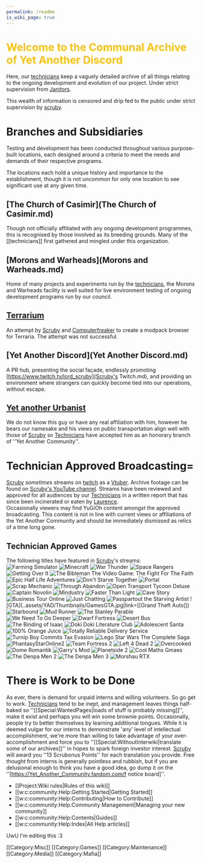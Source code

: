 ```yaml
---
permalink: /readme
is_wiki_page: true
---
```

# <span style="color:#FFC300;">Welcome to the Communal Archive of Yet Another Discord
Here, our [technicians](technicians.md) keep a vaguely detailed archive of all things relating to the ongoing development and evolution of our project. Under strict supervision from [Janitors](Janitors.md).

This wealth of information is censored and drip fed to the public under strict supervision by [scruby](scruby.md).

# <!--<span style="color:#FFC300;">-->Branches and Subsidiaries
Testing and development has been conducted throughout various purpose-built locations, each designed around a criteria to meet the needs and demands of their respective programs.

The locations each hold a unique history and importance to the establishment, though it is not uncommon for only one location to see significant use at any given time.

## [The Church of Casimir](The Church of Casimir.md)
Though not officially affiliated with any ongoing development programmes, this is recognised by those involved as its breeding grounds. Many of the [[technicians]] first gathered and mingled under this organization.
## [Morons and Warheads](Morons and Warheads.md)
Home of many projects and experiments run by the [technicians](technicians.md), the Morons and Warheads facility is well suited for live environment testing of ongoing development programs run by our council.
## [Terrarium](Terrarium.md)
An attempt by [Scruby](scruby.md) and [Computerfreaker](Computerfreaker.md) to create a modpack browser for Terraria. The attempt was not successful.
## [Yet Another Discord](Yet Another Discord.md)
A PR hub, presenting the social façade, endlessly promoting [https://www.twitch.tv/lord_scruby](Scruby's Twitch.md), and providing an environment where strangers can quickly become tied into our operations, without escape.
## [Yet another Urbanist](https://www.youtube.com/c/YetAnotherUrbanist)
We do not know this guy or have any real affiliation with him, however he bears our namesake and his views on public transportation align well with those of [Scruby](scruby.md) so [Technicians](technicians.md) have accepted him as an honorary branch of ''Yet Another Community''.

# Technician Approved Broadcasting=
[Scruby](scruby.md) *sometimes* streams on [twitch](https://clips.twitch.tv/WealthyCrepuscularClamBleedPurple-IACOBj1Z6QyG_lfb) as a [Vtuber](vtuber.md). Archive footage can be found on [Scruby's YouTube channel](https://www.youtube.com/channel/UCXINzNbepI3vT29GBLpTJRQ). Streams have been reviewed and approved for all audiences by our [Technicians](technicians.md) in a written report that has since been incinerated or eaten by [Laurence](Laurence.md).
<br />Occasionally viewers may find YuGiOh content amongst the approved broadcasting. This content is not in line with current views or affiliations of the Yet Another Community and should be immediately dismissed as relics of a time long gone.

## Technician Approved Games
The following titles have featured in [Scruby](scruby.md)'s streams:<br/>
<gallery  position="centre" captionalign="right" navigation="true" width="144" spacing="small">
![Farming Simulator](..assets/YAD/Thumbnails/GamesFarmingSim.jpg)
![Minecraft](..assets/YAD/Thumbnails/GamesMinecraft.jpg)
![War Thunder](..assets/YAD/Thumbnails/GamesWarThunderr.jpg)
![Space Rangers](..assets/YAD/Thumbnails/GamesSpaceRangers.jpg_)
![Getting Over It](..assets/YAD/Thumbnails/GamesGOIWBF.jpg)
![The Bibleman The Video Game: The Fight For The Faith](..assets/YAD/Thumbnails/GamesBibleman-video-game.jpg)
![Epic Half Life Adventures](..assets/YAD/Thumbnails/GamesHalfLife.jpg)
![Don't Starve Together](..assets/YAD/Thumbnails/GamesDontStarveTogether.jpg)
![Portal](..assets/YAD/Thumbnails/GamesPortal.jpg)
![Scrap Mechanic](..assets/YAD/Thumbnails/GamesScrap.jpg)
![Through Abandon](..assets/YAD/Thumbnails/GamesAbandon.jpg)
![Open Transport Tycoon Deluxe](..assets/YAD/Thumbnails/GamesOTTD.jpg)
![Captain Novolin](assets/YAD/Thumbnails/GamesNovolin.jpg)
![Mindustry](..assets/YAD/Thumbnails/GamesMindustry.jpg)
![Faster Than Light](assets/YAD/Thumbnails/GamesFTL.jpg)
![Cave Story](..assets/YAD/Thumbnails/GamesCaveStory.jpg)
![Business Tour Online](..assets/YAD/Thumbnails/GamesBusinessTour.jpg)
![Just Chatting](..assets/YAD/Thumbnails/GamesJustChatting.jpg)
![Passpartout the Starving Artist](..assets/YAD/Thumbnails/GamesPasspartout,jpg.jpg)
![GTA](..assets/YAD/Thumbnails/GamesGTA.jpg|link=[[Grand Theft Auto]])
![Starbound](..assets/YAD/Thumbnails/GamesStarbound.jpg)
![Mud Runner](..assets/YAD/Thumbnails/GamesMudRunner.jpg)
![The Stanley Parable](..assets/YAD/Thumbnails/GamesStanley.jpg)
![We Need To Go Deeper](..assets/YAD/Thumbnails/GamesDeeper.jpg)
![Dwarf Fortress](..assets/YAD/Thumbnails/GamesDF.jpg)
![Desert Bus](..assets/YAD/Thumbnails/GamesDesertBus.jpg)
![The Binding of Isaac](..assets/YAD/Thumbnails/GamesBinding.jpg)
![Doki Doki Literature Club](..assets/YAD/Thumbnails/GamesDokiDoki.jpg)
![Adolescent Santa](..assets/YAD/Thumbnails/GamesAdolescentSanta.jpg)
![100% Orange Juice](..assets/YAD/Thumbnails/Games100OJ.jpg)
![Totally Reliable Delivery Service](..assets/YAD/Thumbnails/GamesTRDS.jpg)
![Turnip Boy Commits Tax Evasion](..assets/YAD/Thumbnails/GamesTurnip.jpg)
![Lego Star Wars The Complete Saga](..assets/YAD/Thumbnails/GamesCompleteSaga.jpg)
![PhantasyStarOnline2](..assets/YAD/Thumbnails/GamesPSO2NG.jpg)
![Team Fortress 2](..assets/YAD/Thumbnails/GamesTF2.jpg)
![Left 4 Dead 2](..assets/YAD/Thumbnails/GamesL4D2.jpg)
![Overcooked](..assets/YAD/Thumbnails/GamesOvercooked.jpg)
![Dome Romantik](..assets/YAD/Thumbnails/GamesDR.jpg|link=])
![Garry's Mod](..assets/YAD/Thumbnails/GamesGMod.jpg)
![Planetside 2](..assets/YAD/Thumbnails/GamesPS2.jpg)
![Cool Maths Gmaes](..assets/YAD/Thumbnails/GamesCoolMaths.jpg)
![The Denpa Men 2](..assets/YAD/Thumbnails/GamesTDM2.jpg)
![The Denpa Men 3](..assets/YAD/Thumbnails/GamesTDM3.jpg)
![Morshau RTX](..assets/YAD/Thumbnails/GamesMorshau.jpg)
</gallery><br/>

# There is Work to be Done
As ever, there is demand for unpaid interns and willing volunteers. So go get to work.
[Technicians](technicians.md) tend to be inept, and management leaves things half-baked so ''[[Special:WantedPages|loads of stuff is probably missing]]'', make it exist and perhaps you will win some brownie points.
Occasionally, people try to better themselves by learning additional tongues. While it is deemed vulgar for our interns to demonstrate 'any' level of intellectual accomplishment, we're more than willing to take advantage of your over-accomplishment and force you to ''[[Special:WithoutInterwiki|translate some of our archives]]'' in hopes to spark foreign investor interest. [Scruby](scruby.md) will award you ''13 Scrubonus Points'' for each translation you provide.
Free thought from interns is generally pointless and rubbish, but if you are delusional enough to think you have a good idea, go dump it on the ''[https://Yet_Another_Community.fandom.com/f notice board]''.

* [[Project:Wiki rules|Rules of this wiki]]
* [[w:c:community:Help:Getting Started|Getting Started]]
* [[w:c:community:Help:Contributing|How to Contribute]]
* [[w:c:community:Help:Community Management|Managing your new community]]
* [[w:c:community:Help:Contents|Guides]]
* [[w:c:community:Help:Index|All Help articles]]



UwU I'm editing this :3<mainpage-endcolumn />


<mainpage-endcolumn />
[[Category:Misc]]
[[Category:Games]]
[[Category:Maintenance]]
[[Category:Media]]
[[Category:Mafia]]
